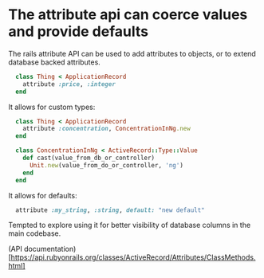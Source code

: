 # The attribute api can coerce values and provide defaults 

The rails attribute API can be used to add attributes to objects, or to extend
database backed attributes.

```ruby
  class Thing < ApplicationRecord
    attribute :price, :integer
  end
```

It allows for custom types:

```ruby
  class Thing < ApplicationRecord
    attribute :concentration, ConcentrationInNg.new
  end

  class ConcentrationInNg < ActiveRecord::Type::Value
    def cast(value_from_db_or_controller)
      Unit.new(value_from_do_or_controller, 'ng')
    end
  end
```

It allows for defaults:
```ruby
  attribute :my_string, :string, default: "new default"
```

Tempted to explore using it for better visibility of database columns in
the main codebase.

(API documentation)[https://api.rubyonrails.org/classes/ActiveRecord/Attributes/ClassMethods.html]
